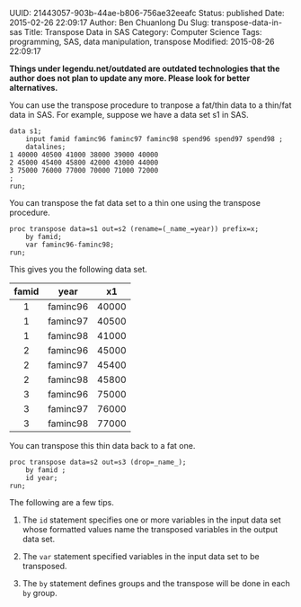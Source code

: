 UUID: 21443057-903b-44ae-b806-756ae32eeafc
Status: published
Date: 2015-02-26 22:09:17
Author: Ben Chuanlong Du
Slug: transpose-data-in-sas
Title: Transpose Data in SAS
Category: Computer Science
Tags: programming, SAS, data manipulation, transpose
Modified: 2015-08-26 22:09:17

**Things under legendu.net/outdated are outdated technologies that the author does not plan to update any more. Please look for better alternatives.**

You can use the transpose procedure to tranpose a fat/thin data to a thin/fat data in SAS.
For example, 
suppose we have a data set s1 in SAS.

```SAS
data s1; 
    input famid faminc96 faminc97 faminc98 spend96 spend97 spend98 ; 
    datalines; 
1 40000 40500 41000 38000 39000 40000 
2 45000 45400 45800 42000 43000 44000 
3 75000 76000 77000 70000 71000 72000 
; 
run;
```
You can transpose the fat data set to a thin one using the transpose procedure.

```SAS
proc transpose data=s1 out=s2 (rename=(_name_=year)) prefix=x;
    by famid;
    var faminc96-faminc98;
run;
```
This gives you the following data set.

|famid|year|x1|
|:-----:|:----:|:----:|
|1|faminc96|40000|
|1|faminc97|40500|
|1|faminc98|41000|
|2|faminc96|45000|
|2|faminc97|45400|
|2|faminc98|45800|
|3|faminc96|75000|
|3|faminc97|76000|
|3|faminc98|77000|

You can transpose this thin data back to a fat one. 
```SAS
proc transpose data=s2 out=s3 (drop=_name_);
    by famid ;
	id year;
run;
```
The following are a few tips.

1. The `id` statement specifies one or more variables in the input data set 
whose formatted values name the transposed variables in the output data set.

2. The `var` statement specified variables in the input data set to be transposed. 

3. The `by` statement defines groups and the transpose will be done in each `by` group.
